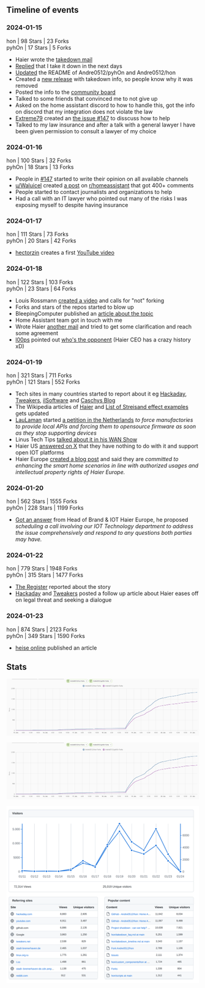 ## Timeline of events

### 2024-01-15
hon | 98 Stars | 23 Forks  
pyhOn | 17 Stars | 5 Forks  

- Haier wrote the [takedown mail](https://github.com/Andre0512/hon/blob/main/takedown_faq.md#what-did-haier-wrote)
- [Replied](https://github.com/Andre0512/hon/blob/main/takedown_faq.md#what-did-you-answer-haier) that I take it down in the next days
- [Updated](https://github.com/Andre0512/hon/commit/14f133f3f471bf0b46a7ba3cd2e524b45446d125) the README of Andre0512/pyhOn and Andre0512/hon
- Created a [new release](https://github.com/Andre0512/hon/releases/tag/v0.11.0) with takedown info, so people know why it was removed
- Posted the info to the [community board](https://community.home-assistant.io/t/integration-with-haier-hon-app/322490/159?u=andre0512)
- Talked to some friends that convinced me to not give up
- Asked on the home assistant discord to how to handle this, got the info on discord that my integration does not violate the law
- [Extreme79](https://github.com/Extreme79) created an [the issue #147](https://github.com/Andre0512/hon/issues/147) to disscuss how to help
- Talked to my law insurance and after a talk with a general lawyer I have been given permission to consult a lawyer of my choice

### 2024-01-16
hon | 100 Stars | 32 Forks  
pyhOn | 18 Stars | 13 Forks  

- People in [#147](https://github.com/Andre0512/hon/issues/147) started to write their opinion on all available channels
- [u/Waluicel](https://www.reddit.com/user/Waluicel/) created [a post](https://www.reddit.com/r/homeassistant/comments/197xc0m/haier_is_shutting_down_the_hacs_integration_hon/) on [r/homeassistant](https://www.reddit.com/r/homeassistant) that got 400+ comments
- People started to contact journalists and organizations to help
- Had a call with an IT lawyer who pointed out many of the risks I was exposing myself to despite having insurance

### 2024-01-17
hon | 111 Stars | 73 Forks  
pyhOn | 20 Stars | 42 Forks  

- [hectorzin](https://github.com/hectorzin) creates a first [YouTube video](https://www.youtube.com/watch?v=u2rEVW0grsk)

### 2024-01-18
hon | 122 Stars | 103 Forks  
pyhOn | 23 Stars | 64 Forks  

- Louis Rossmann [created a video](https://www.youtube.com/watch?v=RcSnd3cyti0) and calls for "not" forking
- Forks and stars of the repos started to blow up
- BleepingComputer published an [article about the topic](https://www.bleepingcomputer.com/news/security/haier-hits-home-assistant-plugin-dev-with-takedown-notice/)
- Home Assistant team got in touch with me
- Wrote Haier [another mail](https://github.com/Andre0512/hon/blob/main/takedown_faq.md#what-did-you-answer-haier) and tried to get some clarification and reach some agreement
- [l00ps](https://github.com/l00ps) pointed out [who's the opponent](https://github.com/Andre0512/hon/issues/147#issuecomment-1899191758) (Haier CEO has a crazy history xD)

### 2024-01-19
hon | 321 Stars | 711 Forks  
pyhOn | 121 Stars | 552 Forks  

- Tech sites in many countries started to report about it eg [Hackaday](https://hackaday.com/2024/01/19/haier-threatens-legal-action-against-home-assistant-plugin-developer/), [Tweakers](https://tweakers.net/nieuws/217750/haier-stuurt-takedownverzoek-aan-home-assistant-plug-inontwikkelaar.html), [ilSoftware](https://www.ilsoftware.it/focus/smart-home-offline-per-svincolarsi-dagli-ecosistemi-chiusi-dei-singoli-produttori/) and [Caschys Blog](https://stadt-bremerhaven.de/home-assistant-haier-geht-gegen-plugin-entwickler-vor/)
- The Wikipedia articles of [Haier](https://en.wikipedia.org/wiki/Haier#Controversy) and [List of Streisand effect examples](https://en.wikipedia.org/wiki/List_of_Streisand_effect_examples#By_businesses) gets updated
- [LauLaman](https://github.com/LauLaman) started [a petition in the Netherlands](https://www.petitie24.nl/petitie/5069/smart-home-lokaal-continu%C3%AFteit-en-veiligheid) _to force manufactories to provide local APIs and forcing them to opensource firmware as soon as they stop supporting devices_
- Linus Tech Tips [talked about it in his WAN Show](https://www.youtube.com/watch?v=FBQVPOSeRe8&t=6580s)
- Haier US [answered on X](https://www.reddit.com/r/homeassistant/comments/19a615l/haier_us_supports_home_assistant_and_open_iot/) that they have nothing to do with it and support open IOT platforms
- Haier Europe [created a blog post](https://corporate.haier-europe.com/press-release/hon-app-a-message-about-our-iot-and-ecosystem-vision/) and said they are _committed to enhancing the smart home scenarios in line with authorized usages and intellectual property rights of Haier Europe._  

### 2024-01-20
hon | 562 Stars | 1555 Forks  
pyhOn | 228 Stars | 1199 Forks  

- [Got an answer](https://github.com/Andre0512/hon/blob/main/takedown_faq.md#what-was-haiers-reaction) from Head of Brand & IOT Haier Europe, he proposed _scheduling a call involving our IOT Technology department to address the issue comprehensively and respond to any questions both parties may have._

### 2024-01-22
hon | 779 Stars | 1948 Forks  
pyhOn | 315 Stars | 1477 Forks
- [The Register](https://www.theregister.com/2024/01/22/haier_plugin_takedown/) reported about the story
- [Hackaday](https://hackaday.com/2024/01/22/haier-europe-eases-off-on-legal-threat-and-seeks-dialogue/) and [Tweakers](https://tweakers.net/nieuws/217840/haier-trekt-takedownverzoek-aan-plug-indeveloper-in-geeft-api-calls-de-schuld.html) posted a follow up article about Haier eases off on legal threat and seeking a dialogue

### 2024-01-23
hon | 874 Stars | 2123 Forks  
pyhOn | 349 Stars | 1590 Forks  
- [heise online](https://www.heise.de/news/Hausgeraete-Hersteller-wollte-Open-Source-Projekt-loeschen-lassen-Loesung-in-Sicht-9606349.html) published an article 

## Stats

![Forks](assets/forks.png)

![Stars](assets/stars.png)

![Github Stats](assets/github_stats.png)